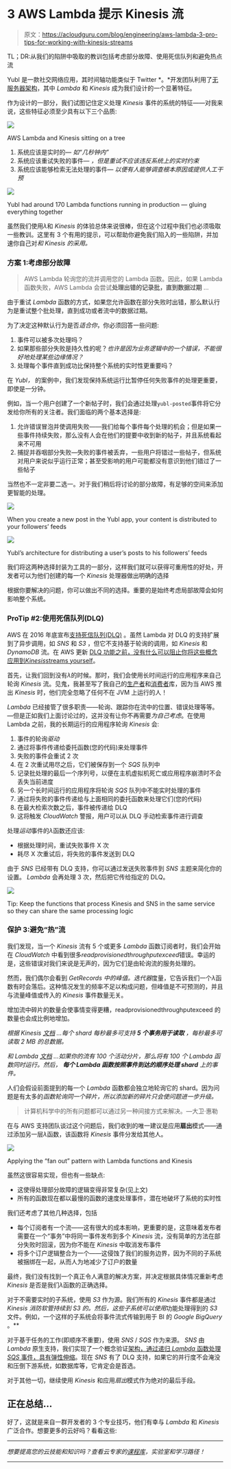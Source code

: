 # 3 AWS Lambda 提示 Kinesis 流

> 原文：<https://acloudguru.com/blog/engineering/aws-lambda-3-pro-tips-for-working-with-kinesis-streams>

TL；DR:从我们的陷阱中吸取的教训包括考虑部分故障、使用死信队列和避免热点流

Yubl 是一款社交网络应用，其时间轴功能类似于 Twitter *。*开发团队利用了[无服务器架构](https://medium.com/@theburningmonk/yubls-road-to-serverless-part-1-overview-ca348370acde)，其中 *Lambda* 和 *Kinesis* 成为我们设计的一个显著特征。

作为设计的一部分，我们试图记住定义处理 *Kinesis* 事件的系统的特征——对我来说，这些特征必须至少具有以下三个品质:

![](img/7f23f24b834022ee6199f53df9225614.png)

AWS Lambda and Kinesis sitting on a tree

1.  系统应该是实时的— *如“几秒钟内”*
2.  系统应该重试失败的事件— *，但是重试不应该违反系统上的实时约束*
3.  系统应该能够检索无法处理的事件— *以便有人能够调查根本原因或提供人工干预*

![](img/01b564f5dc935dc5a4e5d3ce17897aec.png)

Yubl had around 170 Lambda functions running in production — gluing everything together

虽然我们使用*λ*和 *Kinesis* 的体验总体来说很棒，但在这个过程中我们也必须吸取一些教训。这里有 3 个有用的提示，可以帮助你避免我们陷入的一些陷阱，并加速你自己对*和 *Kinesis* 的采用。*

### 方案 1:考虑部分故障

> AWS Lambda 轮询您的流并调用您的 Lambda 函数。因此，如果 Lambda 函数失败，AWS Lambda 会尝试**处理出错的记录批，直到数据过期** …

由于重试 *Lambda* 函数的方式，如果您允许函数在部分失败时出错，那么默认行为是重试整个批处理，直到成功或者流中的数据过期。

为了决定这种默认行为是否*适合你*，你必须回答一些问题:

1.  事件可以被多次处理吗？
2.  如果那些部分失败是持久性的呢？*也许是因为业务逻辑中的一个错误，不能很好地处理某些边缘情况？*
3.  处理每个事件直到成功比保持整个系统的实时性更重要吗？

在 *Yubl，* 的案例中，我们发现保持系统运行比暂停任何失败事件的处理更重要，即使是一分钟。

例如，当一个用户创建了一个新帖子时，我们会通过处理`yubl-posted`事件将它分发给你所有的关注者。我们面临的两个基本选择是:

1.  允许错误冒泡并使调用失败——我们给每个事件每个处理的机会；但是如果一些事件持续失败，那么没有人会在他们的提要中收到新的帖子，并且系统看起来不可用
2.  捕捉并吞咽部分失败—失败的事件被丢弃，一些用户将错过一些帖子，但系统对用户来说似乎运行正常；甚至受影响的用户可能都没有意识到他们错过了一些帖子

当然也不一定非要二选一。对于我们稍后将讨论的部分故障，有足够的空间来添加更智能的处理。

![](img/ed4453926543840f949772925944473b.png)

When you create a new post in the Yubl app, your content is distributed to your followers’ feeds

![](img/abc5f0e278073e074b7708f45503479b.png)

Yubl’s architecture for distributing a user’s posts to his followers’ feeds

我们将这两种选择封装为工具的一部分，这样我们就可以获得可重用性的好处，开发者可以为他们创建的每一个 *Kinesis* 处理器做出明确的选择

根据你要解决的问题，你可以做出不同的选择。重要的是始终考虑局部故障会如何影响整个系统。

### ProTip #2:使用死信队列(DLQ)

AWS 在 2016 年底宣布[支持死信队列(DLQ)](https://aws.amazon.com/about-aws/whats-new/2016/12/aws-lambda-supports-dead-letter-queues/) 。虽然 Lambda 对 DLQ 的支持扩展到了异步调用，如 *SNS* 和 *S3* ，但它不支持基于轮询的调用，如 *Kinesis* 和 *DynamoDB* 流。在 AWS 更新 [DLQ 功能之前，没有什么可以阻止你将这些概念应用到*Kinesis*streams yourself](https://acloudguru.com/blog/engineering/use-sns-to-retry-failed-kinesis-events)。

首先，让我们回到没有*λ*的时候。那时，我们会使用长时间运行的应用程序来自己轮询 *Kinesis* 流。见鬼，我甚至写了我自己的[生产者](https://github.com/theburningmonk/darkseid)和[消费者](https://github.com/theburningmonk/ReactoKinesix)库，因为当 AWS 推出 *Kinesis* 时，他们完全忽略了任何不在 JVM 上运行的人！

*Lambda* 已经接管了很多职责——轮询、跟踪你在流中的位置、错误处理等等。—但是正如我们上面讨论过的，这并没有让你不再需要*为自己考虑*。在使用 Lambda 之前，我的长期运行的应用程序轮询 *Kinesis* 会:

1.  事件的轮询*驱动*
2.  通过将事件传递给委托函数(您的代码)来处理事件
3.  失败的事件会重试 2 次
4.  在 2 次重试用尽之后，它们被保存到一个 *SQS* 队列中
5.  记录批处理的最后一个序列号，以便在主机虚拟机死亡或应用程序崩溃时不会丢失当前进度
6.  另一个长时间运行的应用程序将轮询 *SQS* 队列中不能实时处理的事件
7.  通过将失败的事件传递给与上面相同的委托函数来处理它们(您的代码)
8.  在最大检索次数之后，事件被传递给 DLQ
9.  这将触发 *CloudWatch* 警报，用户可以从 DLQ 手动检索事件进行调查

处理*运动*事件的*λ*函数还应该:

*   根据处理时间，重试失败事件 X 次
*   耗尽 X 次重试后，将失败的事件发送到 DLQ

由于 *SNS* 已经带有 DLQ 支持，你可以通过发送失败事件到 *SNS* 主题来简化你的设置。 *Lambda* 会再处理 3 次，然后把它传给指定的 DLQ。

![](img/5afd6d988e13be07fa8530345fbf0b59.png)

Tip: Keep the functions that process Kinesis and SNS in the same service so they can share the same processing logic

### 保护 3:避免“热”流

我们发现，当一个 *Kinesis* 流有 5 个或更多 *Lambda* 函数订阅者时，我们会开始在 *CloudWatch* 中看到很多*readprovisionedthroughputexceed*错误。幸运的是，这些错误对我们来说是无声的，因为它们是由轮询流的服务处理的。

然而，我们偶尔会看到 *GetRecords 中的峰值。迭代器*度量，它告诉我们一个*λ*函数有时会落后。这种情况发生的频率不足以构成问题，但峰值是不可预测的，并且与流量峰值或传入的 *Kinesis* 事件数量无关。

增加流中碎片的数量会使事情变得更糟，readprovisionedthroughputexceed 的数量也会成比例地增加。

*根据 Kinesis* [*文档*](http://docs.aws.amazon.com/streams/latest/dev/service-sizes-and-limits.html) *…每个 shard 每秒最多可支持* ***5 个事务用于读取*** *，每秒最多可读取 2 MB 的总数据。*

*和 Lambda* [*文档*](http://docs.aws.amazon.com/lambda/latest/dg/concurrent-executions.html) *…如果你的流有 100 个活动分片，那么将有 100 个 Lambda 函数同时运行。然后，* ***每个 Lambda 函数按照事件到达的顺序处理 shard*** *上的事件。*

人们会假设前面提到的每一个 *Lambda* 函数都会独立地轮询它的 shard。因为问题是有太多的*函数轮询同一个碎片，所以添加新的碎片只会使问题进一步升级。*

> 计算机科学中的所有问题都可以通过另一种间接方式来解决。—大卫·惠勒

在与 AWS 支持团队谈过这个问题后，我们收到的唯一建议是应用**扇出**模式——通过添加另一层*λ*函数，该函数将 *Kinesis* 事件分发给其他人。

![](img/adc6185045065577f479e9eedac0c477.png)

Applying the “fan out” pattern with Lambda functions and Kinesis

虽然这很容易实现，但也有一些缺点:

*   这使得处理部分故障的逻辑变得非常复杂(见上文)
*   所有的函数现在都以最慢的函数的速度处理事件，潜在地破坏了系统的实时性

我们还考虑了其他几种选择，包括

*   每个订阅者有一个流——这有很大的成本影响，更重要的是，这意味着发布者需要在一个“事务”中将同一事件发布到多个 *Kinesis* 流，没有简单的方法在部分失败时回滚，因为你不能在 *Kinesis* 中取消发布事件
*   将多个订户逻辑整合为一个——这侵蚀了我们的服务边界，因为不同的子系统被捆绑在一起，从而人为地减少了订户的数量

最终，我们没有找到一个真正令人满意的解决方案，并决定根据具体情况重新考虑 *Kinesis* 是否是我们*λ*函数的正确选择。

对于不需要实时的子系统，使用 *S3* 作为源。我们所有的 *Kinesis* 事件都是通过 *Kinesis 消防软管持续到 *S3* 的。然后，这些子系统可以使用*功能处理得到的 *S3* 文件。例如，一个这样的子系统会将事件流式传输到用于 BI 的 *Google BigQuery* 。**

对于基于任务的工作(即顺序不重要)，使用 *SNS* / *SQS* 作为来源。 *SNS* 由 *Lambda* 原生支持，我们实现了一个概念验证[架构，通过递归 *Lambda* 函数处理 *SQS* 事件，具有弹性伸缩](https://medium.com/@theburningmonk/aws-lambda-use-recursive-function-to-process-sqs-messages-part-2-28b488993d8e)。现在 *SNS* 有了 DLQ 支持，如果它的并行度不会淹没和压倒下游系统，如数据库等，它肯定会是首选。

对于其他一切，继续使用 *Kinesis* 和应用*扇出*模式作为绝对的最后手段。

## 正在总结…

好了，这就是来自一群开发者的 3 个专业技巧，他们有幸与 *Lambda* 和 *Kinesis* 广泛合作。想要更多的云好吗？看看这些:

* * *

*想要提高您的云技能和知识吗？查看云专家的[课程库](https://acloudguru.com/browse-training)，实验室和学习路径！*

* * *